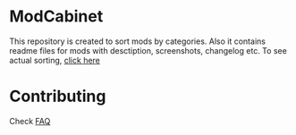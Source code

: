 # ModCabinet
This repository is created to sort mods by categories. Also it contains readme files for mods with desctiption, screenshots, changelog etc. To see actual sorting, [click here](https://github.com/BLCM/ModCabinet/wiki)

# Contributing
Check [FAQ](https://github.com/BLCM/ModCabinet/wiki/FAQ)
